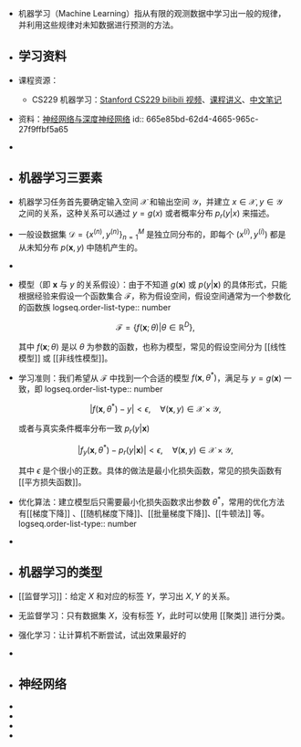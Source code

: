 - 机器学习（Machine Learning）指从有限的观测数据中学习出一般的规律，并利用这些规律对未知数据进行预测的方法。
- ## 学习资料
- 课程资源：
	- CS229 机器学习：[Stanford CS229 bilibili 视频](https://www.bilibili.com/video/BV1JE411w7Ub/)、[课程讲义](https://www.123pan.com/s/plj7Vv-iH223.html)、[中文笔记](https://doraemonzzz.com/tags/CS229/)
- 资料：[神经网络与深度神经网络](https://www.123pan.com/s/plj7Vv-tH223.html)
  id:: 665e85bd-62d4-4665-965c-27f9ffbf5a65
-
- ## 机器学习三要素
- 机器学习任务首先要确定输入空间 $\mathcal{X}$ 和输出空间 $\mathcal{Y}$，并建立 $x \in \mathcal{X}, y \in \mathcal{Y}$ 之间的关系，这种关系可以通过 $y = g(x)$ 或者概率分布 $p_r(y|x)$ 来描述。
- 一般设数据集 $\mathcal{D} = \{{x}^{(n)}, y^{(n)}\}_{n = 1}^M$ 是独立同分布的，即每个 $({x}^{(i)}, y^{(i)})$ 都是从未知分布 $p(\mathbf{x},y)$ 中随机产生的。
-
- 模型（即 $\mathbf{x}$ 与 $y$ 的关系假设）：由于不知道 $g(\mathbf{x})$ 或 $p(y|\mathbf{x})$ 的具体形式，只能根据经验来假设一个函数集合 $\mathcal{F}$，称为假设空间，假设空间通常为一个参数化的函数族
  logseq.order-list-type:: number
  
  $$ \mathcal{F} = \{f(\mathbf{x};\theta)| \theta \in \mathbb{R}^D\}, $$
  
  其中 $f(\mathbf{x};\theta)$ 是以 $\theta$ 为参数的函数，也称为模型，常见的假设空间分为 [[线性模型]] 或 [[非线性模型]]。
- 学习准则：我们希望从 $\mathcal{F}$ 中找到一个合适的模型 $f(\mathbf{x}, \theta^{\ast})$，满足与 $y = g(\mathbf{x})$ 一致，即
  logseq.order-list-type:: number
  
  $$ |f(\mathbf{x}, \theta^{\ast}) - y| < \epsilon, \quad \forall (\mathbf{x},y) \in \mathcal{X} \times \mathcal{Y}, $$
  
  或者与真实条件概率分布一致 $p_r(y|\mathbf{x})$
  
  $$ |f_y(\mathbf{x},\theta^{\ast}) - p_r(y|\mathbf{x})| < \epsilon, \quad \forall (\mathbf{x}, y) \in \mathcal{X} \times \mathcal{Y}, $$
  
  其中 $\epsilon$ 是个很小的正数。具体的做法是最小化损失函数，常见的损失函数有 [[平方损失函数]]。
- 优化算法：建立模型后只需要最小化损失函数求出参数 $\theta^{\ast}$，常用的优化方法有[[梯度下降]] 、[[随机梯度下降]]、[[批量梯度下降]]、[[牛顿法]] 等。
  logseq.order-list-type:: number
-
- ## 机器学习的类型
- [[监督学习]]：给定 $X$ 和对应的标签 $Y$，学习出 $X,Y$ 的关系。
- 无监督学习：只有数据集 $X$，没有标签 $Y$，此时可以使用 [[聚类]] 进行分类。
- 强化学习：让计算机不断尝试，试出效果最好的
-
- ## 神经网络
-
-
-
-
